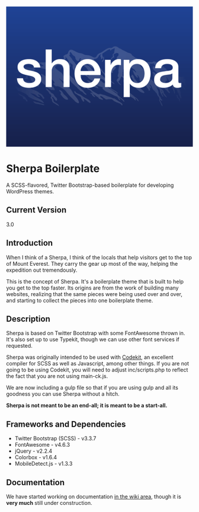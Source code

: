 ![Sherpa](https://raw.githubusercontent.com/agims/sherpa/master/screenshot.png)
# Sherpa Boilerplate
A SCSS-flavored, Twitter Bootstrap-based boilerplate for developing WordPress themes.

## Current Version
3.0

## Introduction
When I think of a Sherpa, I think of the locals that help visitors get to the top of Mount Everest.  They carry the gear up most of the way, helping the expedition out tremendously.

This is the concept of Sherpa.  It's a boilerplate theme that is built to help you get to the top faster.  Its origins are from the work of building many websites, realizing that the same pieces were being used over and over, and starting to collect the pieces into one boilerplate theme.

## Description
Sherpa is based on Twitter Bootstrap with some FontAwesome thrown in.  It's also set up to use Typekit, though we can use other font services if requested.

Sherpa was originally intended to be used with [Codekit](https://incident57.com/codekit/), an excellent compiler for SCSS as well as Javascript, among other things.  If you are not going to be using Codekit, you will need to adjust inc/scripts.php to reflect the fact that you are not using main-ck.js.

We are now including a gulp file so that if you are using gulp and all its goodness you can use Sherpa without a hitch.  

**Sherpa is not meant to be an end-all; it is meant to be a start-all.**

## Frameworks and Dependencies
* Twitter Bootstrap (SCSS) - v3.3.7
* FontAwesome - v4.6.3
* jQuery - v2.2.4
* Colorbox - v1.6.4
* MobileDetect.js - v1.3.3

## Documentation
We have started working on documentation [in the wiki area](https://github.com/agims/sherpa/wiki), though it is **very much** still under construction.
